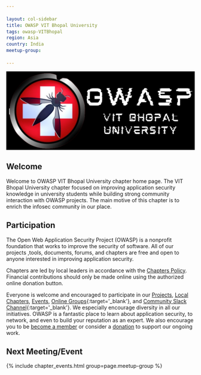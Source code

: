 ```yaml
---

layout: col-sidebar
title: OWASP VIT Bhopal University
tags: owasp-VITBhopal
region: Asia
country: India
meetup-group:

---
```


![Logo](/assets/images/OWASP.png)


## Welcome
Welcome to OWASP VIT Bhopal University chapter home page. 
The VIT Bhopal University chapter focused on improving application security knowledge in university students while building strong community interaction with OWASP projects. The main motive of this chapter is to enrich the infosec community in our place.

## Participation
The Open Web Application Security Project (OWASP) is a nonprofit foundation that works to improve the security of software. All of our projects ,tools, documents, forums, and chapters are free and open to anyone interested in improving application security. 

Chapters are led by local leaders in accordance with the [Chapters Policy](/www-policy/operational/chapters). Financial contributions should only be made online using the authorized online donation button. 

Everyone is welcome and encouraged to participate in our [Projects](/projects/), [Local Chapters](/chapters/), [Events](/events/), [Online Groups](https://groups.google.com/a/owasp.com/){:target='_blank'}, and [Community Slack Channel](https://owasp.slack.com/){:target='_blank'}. We especially encourage diversity in all our initiatives. OWASP is a fantastic place to learn about application security, to network, and even to build your reputation as an expert. We also encourage you to be [become a member](/membership/) or consider a [donation](/donate/) to support our ongoing work.

Next Meeting/Event
---------------------
{% include chapter_events.html group=page.meetup-group %}
